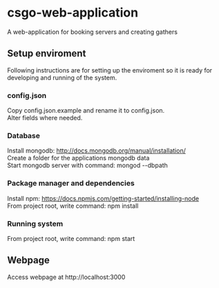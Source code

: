 # csgo-web-application
A web-application for booking servers and creating gathers

## Setup enviroment
Following instructions are for setting up the enviroment so it is ready for developing and running of the system.

### config.json
Copy config.json.example and rename it to config.json.  
Alter fields where needed.

### Database
Install mongodb: http://docs.mongodb.org/manual/installation/  
Create a folder for the applications mongodb data  
Start mongodb server with command: mongod --dbpath <path to data folder>  

### Package manager and dependencies
Install npm: https://docs.npmjs.com/getting-started/installing-node  
From project root, write command: npm install

### Running system
From project root, write command: npm start

## Webpage
Access webpage at http://localhost:3000
